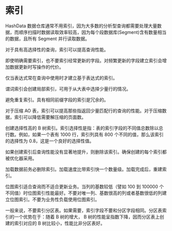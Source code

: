 # 索引

HashData 数据仓库通常不用索引，因为大多数的分析型查询都需要处理大量数据，而顺序扫描时数据读取效率较高，因为每个段数据库(Segment)含有数量相当的数据，且所有 Segment 并行读取数据。

对于具有高选择性的查询，索引可以提高查询性能。

即使明确需要索引，也不要索引经常更新的字段。对频繁更新的字段建立索引会增加数据更新时写操作的代价。

仅当表达式常在查询中使用时才建立基于表达式的索引。

谓词索引会创建局部索引，可用于从大表中选择少量行的情况。

避免重复索引。具有相同前缀字段的索引是冗余的。

对于压缩 AO 表，索引可以提高那些指返回少量匹配行的查询的性能。对于压缩数据，索引可以降低需要解压缩的页面数。

创建选择性高的 B 树索引。索引选择性是指：表的索引字段的不同值总数除以总行数。例如，如果一个表有 1000 行，索引列具有 800 个不同的值，那么该索引的选择性为 0.8，这是一个良好的选择性值。

如果创建索引后查询性能没有显著地提升，则删除该索引。确保创建的每个索引都被优化器采用。

加载数据前务必删除索引。加载速度比带索引快一个数量级。加载完成后，重建索引。

位图索引适合查询而不适合更新业务。当列的基数较低（譬如 100 到 100000 个不同值）时位图索引性能最好。不要对唯一列、基数很高的列或者基数很低的列建立位图索引。不要为业务性负载使用位图索引。

一般来说，不要索引分区表。如果需要，索引字段不要和分区字段相同。分区表索引的一个优势在于：随着 B 树的增大， B 树的性能呈指数下降，因而分区表上创建的索引对应的 B 树比较小，性能比非分区表好。